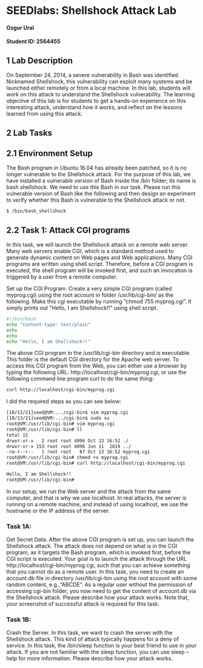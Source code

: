 # SEEDlabs: Shellshock Attack Lab

#### Ozgur Ural
#### Student ID: 2564455

## 1 Lab Description

On  September  24,  2014,  a  severe  vulnerability  in  Bash  was  identified.  Nicknamed  Shellshock,  this vulnerability can exploit many systems and be launched either remotely or from a local machine. In this  lab,  students  will  work  on  this  attack  to  understand  the  Shellshock  vulnerability.  The  learning objective  of  this  lab  is  for  students  to  get  a  hands-on  experience  on  this  interesting  attack, understand how it works, and reflect on the lessons learned from using this attack.


##  2 Lab Tasks

## 2.1 Environment Setup
The Bash program in Ubuntu 16.04 has already been patched, so it is no longer vulnerable to the  Shellshock  attack.  For  the  purpose  of  this  lab,  we  have  installed  a  vulnerable  version  of Bash inside the /bin folder; its name is bash shellshock. We need to use this Bash in our task. Please run this vulnerable version of Bash like the following and then design an experiment to verify whether this Bash is vulnerable to the Shellshock attack or not.

```sh
$ /bin/bash_shellshock
```

##  2.2    Task 1: Attack CGI programs
In  this  task,  we  will  launch  the  Shellshock  attack  on  a  remote  web  server.  Many  web  servers enable CGI, which is a standard method used to generate dynamic content on Web pages and Web  applications.  Many  CGI  programs  are  written  using  shell  script.  Therefore,  before  a  CGI program is executed, the shell program will be invoked first, and such an invocation is triggered by a user from a remote computer.

Set up the CGI Program. Create a very simple CGI program (called myprog.cgi) using the root account  in  folder  /usr/lib/cgi-bin/  as  the  following.  Make  this  cgi  executable  by  running  ”chmod 755 myprog.cgi”. It simply prints out "Hello, I am Shellshock!!" using shell script.

```sh
#!/bin/bash
echo "Content-type: text/plain"
echo
echo
echo "Hello, I am Shellshock!!"
```
The  above  CGI  program  in  the  /usr/lib/cgi-bin  directory  and  is  executable.  This  folder  is  the default  CGI  directory  for  the  Apache  web  server.  To  access  this  CGI  program  from  the  Web, you can either use a browser by typing the following URL: http://localhost/cgi-bin/myprog.cgi, or use the following command line program curl to do the same thing:

```sh
curl http://localhost/cgi-bin/myprog.cgi
```
I did the required steps as you can see below:

```sh
[10/13/21]seed@VM:.../cgi-bin$ vim myprog.cgi
[10/13/21]seed@VM:.../cgi-bin$ sudo su
root@VM:/usr/lib/cgi-bin# vim myprog.cgi
root@VM:/usr/lib/cgi-bin# ll
total 12
drwxr-xr-x   2 root root 4096 Oct 13 16:52 ./
drwxr-xr-x 153 root root 4096 Jun 11  2019 ../
-rw-r--r--   1 root root   87 Oct 13 16:52 myprog.cgi
root@VM:/usr/lib/cgi-bin# chmod +x myprog.cgi 
root@VM:/usr/lib/cgi-bin# curl http://localhost/cgi-bin/myprog.cgi

Hello, I am Shellshock!!
root@VM:/usr/lib/cgi-bin#
```


In our setup, we run the Web server and the attack from the same computer, and that is why we use localhost. In real attacks, the server is running on a remote machine, and instead of using localhost, we use the hostname or the IP address of the server.

### Task  1A:  
Get  Secret  Data.  After  the  above  CGI  program  is  set  up,  you  can  launch  the Shellshock attack. The attack does not depend on what is in the CGI program, as it targets the Bash program, which is invoked first, before the CGI script is executed. Your goal is to launch the  attack  through  the  URL  http://localhost/cgi-bin/myprog.cgi,  such  that  you  can  achieve something that you cannot do as a remote user. In this task, you need to create an account.db file in directory /usr/lib/cgi-bin using the root account with some random content, e.g.,“ABCDE”. As  a  regular  user  without  the  permission  of  accessing  cgi-bin  folder,  you  now  need  to  get  the content  of  account.db  via  the  Shellshock  attack.  Please  describe  how  your  attack  works.  Note that, your screenshot of successful attack is required for this task.

### Task 1B: 
Crash the Server. In this task, we want to crash the server with the Shellshock attack. This kind of attack typically happens for a deny of service. In this task, the /bin/sleep function is your best friend to use in your attack. If you are not familiar with the sleep function, you can use sleep –help for more information. Please describe how your attack works.
